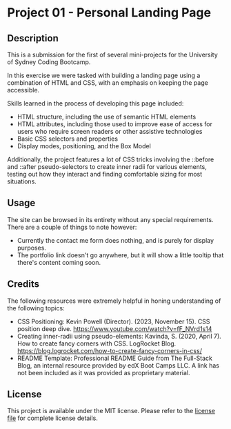 # Project 01 - Personal Landing Page

## Description
This is a submission for the first of several mini-projects for the University of Sydney Coding Bootcamp.

In this exercise we were tasked with building a landing page using a combination of HTML and CSS, with an emphasis on keeping the page accessible.

Skills learned in the process of developing this page included:
- HTML structure, including the use of semantic HTML elements
- HTML attributes, including those used to improve ease of access for users who require screen readers or other assistive technologies
- Basic CSS selectors and properties
- Display modes, positioning, and the Box Model

Additionally, the project features a lot of CSS tricks involving the ::before and ::after pseudo-selectors to create inner radii for various elements, testing out how they interact and finding comfortable sizing for most situations.

## Usage
The site can be browsed in its entirety without any special requirements. There are a couple of things to note however:
- Currently the contact me form does nothing, and is purely for display purposes.
- The portfolio link doesn't go anywhere, but it will show a little tooltip that there's content coming soon.

## Credits
The following resources were extremely helpful in honing understanding of the following topics:
- CSS Positioning: Kevin Powell (Director). (2023, November 15). CSS position deep dive. https://www.youtube.com/watch?v=fF_NVrd1s14
- Creating inner-radii using pseudo-elements: Kavinda, S. (2020, April 7). How to create fancy corners with CSS. LogRocket Blog. https://blog.logrocket.com/how-to-create-fancy-corners-in-css/
- README Template: Professional README Guide from The Full-Stack Blog, an internal resource provided by edX Boot Camps LLC. A link has not been included as it was provided as proprietary material.

## License
This project is available under the MIT license. Please refer to the [license file](./LICENSE) for complete license details.